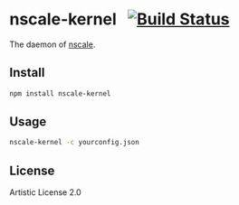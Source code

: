 nscale-kernel&nbsp;&nbsp;&nbsp;[![Build Status](https://travis-ci.org/nearform/nscale-kernel.png)](https://travis-ci.org/nearform/nscale-kernel)
=============

The daemon of [nscale](http://github.com/nearform/nscale).

Install
------

```sh
npm install nscale-kernel
```

Usage
-----

```sh
nscale-kernel -c yourconfig.json
```

License
-------

Artistic License 2.0
